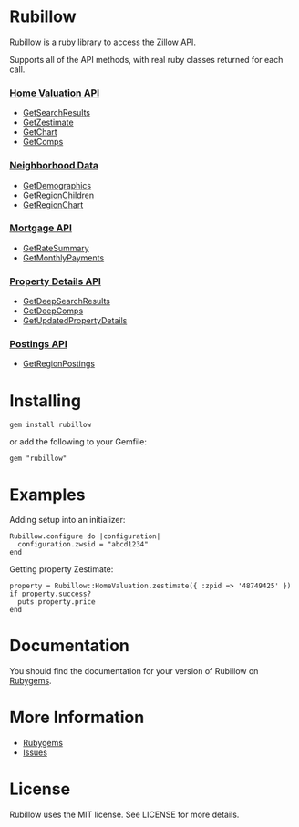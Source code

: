 # Rubillow

Rubillow is a ruby library to access the [Zillow API](http://www.zillow.com/howto/api/APIOverview.htm).

Supports all of the API methods, with real ruby classes returned for each call.

### [Home Valuation API](http://www.zillow.com/howto/api/HomeValuationAPIOverview.htm)
* [GetSearchResults](http://www.zillow.com/howto/api/GetSearchResults.htm)
* [GetZestimate](http://www.zillow.com/howto/api/GetZestimate.htm)
* [GetChart](http://www.zillow.com/howto/api/GetChart.htm)
* [GetComps](http://www.zillow.com/howto/api/GetComps.htm)

### [Neighborhood Data](http://www.zillow.com/webtools/neighborhood-data/)
* [GetDemographics](http://www.zillow.com/howto/api/GetDemographics.htm)
* [GetRegionChildren](http://www.zillow.com/howto/api/GetRegionChildren.htm)
* [GetRegionChart](http://www.zillow.com/howto/api/GetRegionChart.htm)

### [Mortgage API](http://www.zillow.com/howto/api/MortgageAPIOverview.htm)
* [GetRateSummary](http://www.zillow.com/howto/api/GetRateSummary.htm)
* [GetMonthlyPayments](http://www.zillow.com/howto/api/GetMonthlyPayments.htm)

### [Property Details API](http://www.zillow.com/howto/api/PropertyDetailsAPIOverview.htm)
* [GetDeepSearchResults](http://www.zillow.com/howto/api/GetDeepSearchResults.htm)
* [GetDeepComps](http://www.zillow.com/howto/api/GetDeepComps.htm)
* [GetUpdatedPropertyDetails](http://www.zillow.com/howto/api/GetUpdatedPropertyDetails.htm)

### [Postings API](http://www.zillow.com/howto/api/GetRegionPostings.htm)
* [GetRegionPostings](http://www.zillow.com/howto/api/GetRegionPostings.htm)

# Installing

    gem install rubillow

or add the following to your Gemfile:

    gem "rubillow"

# Examples

Adding setup into an initializer:

    Rubillow.configure do |configuration|
      configuration.zwsid = "abcd1234"
    end

Getting property Zestimate:

    property = Rubillow::HomeValuation.zestimate({ :zpid => '48749425' })
    if property.success?
      puts property.price
    end

# Documentation

You should find the documentation for your version of Rubillow on [Rubygems](http://rubygems.org/gems/rubillow).

# More Information

* [Rubygems](http://rubygems.org/gems/rubillow)
* [Issues](http://github.com/synewaves/rubillow/issues)

# License

Rubillow uses the MIT license. See LICENSE for more details.